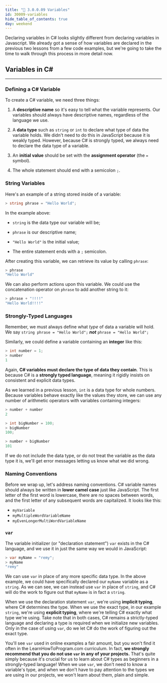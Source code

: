 ```yaml
---
title: "📓 3.0.0.09 Variables"
id: 30009-variables
hide_table_of_contents: true
day: weekend
---
```


Declaring variables in C# looks slightly different from declaring variables in Javascript. We already got a sense of how variables are declared in the previous two lessons from a few code examples, but we're going to take the time to walk through this process in more detail now.

## Variables in C#
---

### Defining a C# Variable

To create a C# variable, we need three things:

1.  A **descriptive name** so it's easy to tell what the variable represents. Our variables should always have descriptive names, regardless of the language we use.

2.  A **data type** such as `string` or `int` to declare what type of data the variable holds. We didn't need to do this in JavaScript because it is weakly typed. However, because C# is strongly typed, we always need to declare the data type of a variable.

3.  An **initial value** should be set with the **assignment operator** (the `=` symbol).

4. The whole statement should end with a semicolon `;`. 

### String Variables

Here's an example of a string stored inside of a variable:

```csharp
> string phrase = "Hello World";
```

In the example above:

* `string` is the data type our variable will be;

* `phrase` is our descriptive name;

* `"Hello World"` is the initial value;

* The entire statement ends with a `;` semicolon.

After creating this variable, we can retrieve its value by calling `phrase`:

```csharp
> phrase
"Hello World"
```

We can also perform actions upon this variable. We could use the concatenation operator on `phrase` to add another string to it:

```csharp
> phrase + "!!!!"
"Hello World!!!!"
```

### Strongly-Typed Languages

Remember, we must always define what _type_ of data a variable will hold. We say `string phrase = "Hello World";` **_not_** `phrase = "Hello World";`

Similarly, we could define a variable containing an **integer** like this:

```csharp
> int number = 1;
> number
1
```

Again, **C# variables must declare the type of data they contain**. This is because C# is a **strongly typed language**, meaning it rigidly insists on consistent and explicit data types.

As we learned in a previous lesson, `int` is a data type for whole numbers. Because variables behave exactly like the values they store, we can use any number of arithmetic operators with variables containing integers:

```csharp
> number + number
2

> int bigNumber = 100;
> bigNumber
100;

> number + bigNumber
101
```

If we do not include the data type, or do not treat the variable as the data type it is, we'll get error messages letting us know what we did wrong.

### Naming Conventions

Before we wrap up, let's address naming conventions. C# variable names should always be written in **lower camel case** just like JavaScript. The first letter of the first word is lowercase, there are no spaces between words, and the first letter of any subsequent words are capitalized. It looks like this: 

* `myVariable`
* `myMultipleWordVariableName`
* `myEvenLongerMultiWordVariableName`

### `var`

The variable initializer (or "declaration statement") `var` exists in the C# language, and we use it in just the same way we would in JavaScript:

```csharp
> var myName = "remy";
> myName
"remy"
```

We can use `var` in place of any more specific data type. In the above example, we could have specifically declared our `myName` variable as a `string`. As we can see, we can instead use `var` in place of `string`, and C# will do the work to figure out that `myName` is in fact a `string`.

When we use the declaration statement `var`, we're using **implicit typing**, where C# determines the type. When we use the exact type, in our example `string`, we're using **explicit typing**, where we're telling C# exactly what type we're using. Take note that in both cases, C# remains a strictly-typed language and declaring a type is required when we initialize new variables. Only in the case of using `var`, do we let C# do the work of figuring out the exact type.

You'll see `var` used in online examples a fair amount, but you won't find it often in the LearnHowToProgram.com curriculum. In fact, **we strongly recommend that you do not use `var` in any of your projects.** That's quite simply because it's crucial for us to learn about C# types as beginners in a strongly-typed language! When we use `var`, we don't need to know a variable's type, and when we don't have to pay attention to the types we are using in our projects, we won't learn about them, plain and simple. 
